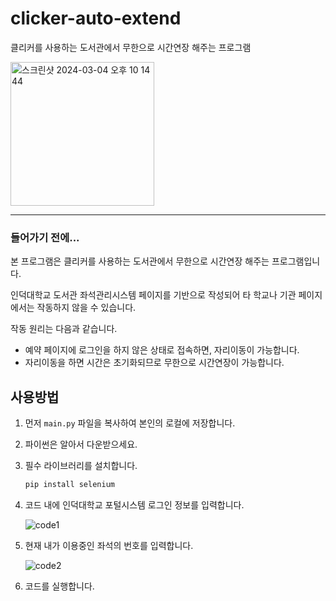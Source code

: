 # clicker-auto-extend

클리커를 사용하는 도서관에서 무한으로 시간연장 해주는 프로그램

<img width="230" alt="스크린샷 2024-03-04 오후 10 14 44" src="https://github.com/NicoDora/clicker-auto-extend/assets/76510679/12172f43-114c-49f8-9545-b6db2d6c4336">

---

### 들어가기 전에...

본 프로그램은 클리커를 사용하는 도서관에서 무한으로 시간연장 해주는 프로그램입니다.

인덕대학교 도서관 좌석관리시스템 페이지를 기반으로 작성되어 타 학교나 기관 페이지에서는 작동하지 않을 수 있습니다.

작동 원리는 다음과 같습니다.

- 예약 페이지에 로그인을 하지 않은 상태로 접속하면, 자리이동이 가능합니다.
- 자리이동을 하면 시간은 초기화되므로 무한으로 시간연장이 가능합니다.

## 사용방법

1. 먼저 `main.py` 파일을 복사하여 본인의 로컬에 저장합니다.

2. 파이썬은 알아서 다운받으세요.

3. 필수 라이브러리를 설치합니다.

   ```bash
   pip install selenium
   ```

4. 코드 내에 인덕대학교 포털시스템 로그인 정보를 입력합니다.

   ![code1](https://github.com/NicoDora/clicker-auto-extend/assets/76510679/b81070e2-a889-458e-b61e-ea5539812903)

5. 현재 내가 이용중인 좌석의 번호를 입력합니다.

   ![code2](https://github.com/NicoDora/clicker-auto-extend/assets/76510679/eb74c705-3f49-4ded-b51c-c95d0841df50)

6. 코드를 실행합니다.
